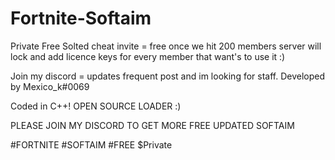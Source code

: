 # Fortnite-Softaim
Private Free Solted cheat invite = free once we hit 200 members server will lock and add licence keys for every member that want's to use it :)


Join my discord = updates frequent post and im looking for staff.
Developed by Mexico_k#0069

Coded in  C++! 
OPEN SOURCE LOADER :)


PLEASE JOIN MY DISCORD TO GET MORE FREE UPDATED SOFTAIM

#FORTNITE
#SOFTAIM
#FREE
$Private
